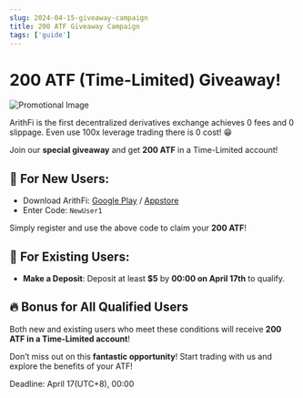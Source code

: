 ```yaml
---
slug: 2024-04-15-giveaway-campaign
title: 200 ATF Giveaway Campaign
tags: ['guide']
---
```


# 200 ATF (Time-Limited) Giveaway! 

![Promotional Image](https://nftstorage.link/ipfs/bafkreiclevvh6on43x2ymptrhgjbino43c7g3bhfo3zupajdyirwq4obza)

ArithFi is the first decentralized derivatives exchange achieves 0 fees and 0 slippage. Even use 100x leverage trading there is 0 cost! 😁 

Join our **special giveaway** and get **200 ATF** in a Time-Limited account!

## 🌟 For New Users:
-  Download ArithFi: [Google Play](https://play.google.com/store/apps/details?id=com.arithfi) / [Appstore](https://apps.apple.com/us/app/6475583769)
-  Enter Code: `NewUser1`  

Simply register and use the above code to claim your **200 ATF**!

## 🌟 For Existing Users:
- **Make a Deposit**: Deposit at least **$5** by **00:00 on April 17th** to qualify.

## 🔥 Bonus for All Qualified Users
Both new and existing users who meet these conditions will receive **200 ATF in a Time-Limited account**!

Don’t miss out on this **fantastic opportunity**! Start trading with us and explore the benefits of your ATF!

Deadline: April 17(UTC+8), 00:00
